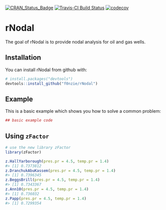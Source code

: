 
<!-- README.md is generated from README.Rmd. Please edit that file -->
[![CRAN\_Status\_Badge](http://www.r-pkg.org/badges/version/rNodal)](https://cran.r-project.org/package=rNodal) [![Travis-CI Build Status](https://travis-ci.org/f0nzie/rNodal.svg?branch=master)](https://travis-ci.org/f0nzie/rNodal) [![codecov](https://codecov.io/gh/f0nzie/rNodal/branch/develop/graph/badge.svg)](https://codecov.io/gh/f0nzie/rNodal)

rNodal
======

The goal of rNodal is to provide nodal analysis for oil and gas wells.

Installation
------------

You can install rNodal from github with:

``` r
# install.packages("devtools")
devtools::install_github("f0nzie/rNodal")
```

Example
-------

This is a basic example which shows you how to solve a common problem:

``` r
## basic example code
```

Using `zFactor`
---------------

``` r
# use the new library zFactor
library(zFactor)

z.HallYarborough(pres.pr = 4.5, temp.pr = 1.4)
#> [1] 0.7373812
z.DranchukAbuKassem(pres.pr = 4.5, temp.pr = 1.4)
#> [1] 0.7396345
z.BeggsBrill(pres.pr = 4.5, temp.pr = 1.4)
#> [1] 0.7343367
z.Ann10(pres.pr = 4.5, temp.pr = 1.4)
#> [1] 0.736032
z.Papp(pres.pr = 4.5, temp.pr = 1.4)
#> [1] 0.7299354
```
